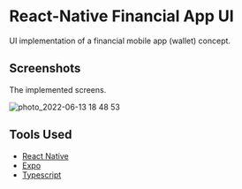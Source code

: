 # React-Native Financial App UI

UI implementation of a financial mobile app (wallet) concept.

## Screenshots

The implemented screens.

![photo_2022-06-13 18 48 53](https://user-images.githubusercontent.com/95316053/173394035-5b0d8f3b-1340-438d-9a31-210d8c9111f6.jpeg)

## Tools Used

- [React Native](https://reactnative.dev/)
- [Expo](https://expo.io/)
- [Typescript](https://www.typescriptlang.org/)
